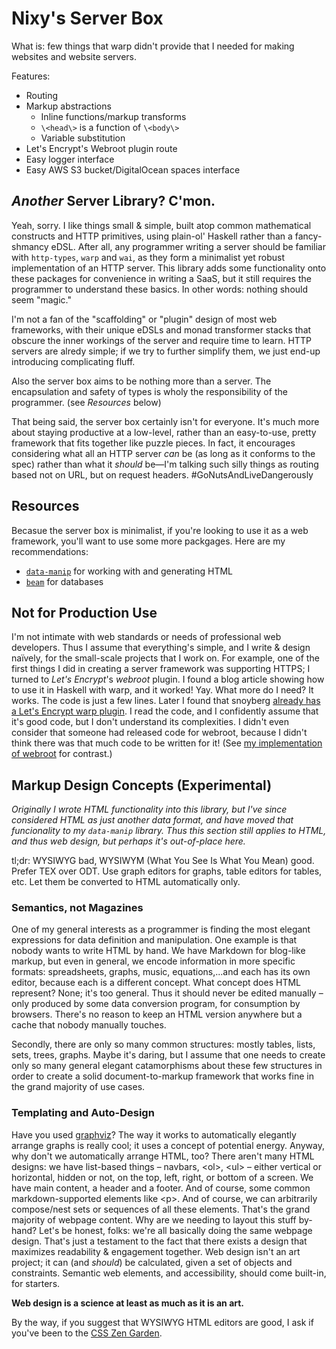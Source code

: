 # Nixy's Server Box

What is: few things that warp didn't provide that I needed for making websites and website servers.

Features:

* Routing
* Markup abstractions
    * Inline functions/markup transforms
    * ```\<head\>``` is a function of ```\<body\>```
    * Variable substitution
* Let's Encrypt's Webroot plugin route
* Easy logger interface
* Easy AWS S3 bucket/DigitalOcean spaces interface

## *Another* Server Library? C'mon.

Yeah, sorry. I like things small &amp; simple, built atop common mathematical constructs and HTTP primitives, using plain-ol' Haskell rather than a fancy-shmancy eDSL. After all, any programmer writing a server should be familiar with ```http-types```, ```warp``` and ```wai```, as they form a minimalist yet robust implementation of an HTTP server. This library adds some functionality onto these packages for convenience in writing a SaaS, but it still requires the programmer to understand these basics. In other words: nothing should seem "magic."

I'm not a fan of the "scaffolding" or "plugin" design of most web frameworks, with their unique eDSLs and monad transformer stacks that obscure the inner workings of the server and require time to learn. HTTP servers are alredy simple; if we try to further simplify them, we just end-up introducing complicating fluff.

Also the server box aims to be nothing more than a server. The encapsulation and safety of types is wholy the responsibility of the programmer. (see *Resources* below)

That being said, the server box certainly isn't for everyone. It's much more about staying productive at a low-level, rather than an easy-to-use, pretty framework that fits together like puzzle pieces. In fact, it encourages considering what all an HTTP server *can* be (as long as it conforms to the spec) rather than what it *should* be&mdash;I'm talking such silly things as routing based not on URL, but on request headers. #GoNutsAndLiveDangerously

## Resources

Becasue the server box is minimalist, if you're looking to use it as a web framework, you'll want to use some more packgages. Here are my recommendations:

* [```data-manip```](https://github.com/nick-chandoke/data-manip) for working with and generating HTML
* [```beam```](https://tathougies.github.io/beam/) for databases

## Not for Production Use

I'm not intimate with web standards or needs of professional web developers. Thus I assume that everything's simple, and I write &amp; design naïvely, for the small-scale projects that I work on. For example, one of the first things I did in creating a server framework was supporting HTTPS; I turned to *Let's Encrypt*'s *webroot* plugin. I found a blog article showing how to use it in Haskell with warp, and it worked! Yay. What more do I need? It works. The code is just a few lines. Later I found that snoyberg [already has a Let's Encrypt warp plugin](https://github.com/snoyberg/warp-letsencrypt). I read the code, and I confidently assume that it's good code, but I don't understand its complexities. I didn't even consider that someone had released code for webroot, because I didn't think there was that much code to be written for it! (See [my implementation of webroot](https://github.com/nick-chandoke/nixys-server-box/blob/master/src/ServerBox/Plugins/Webroot.hs) for contrast.)

## Markup Design Concepts (Experimental)

*Originally I wrote HTML functionality into this library, but I've since considered HTML as just another data format, and have moved that funcionality to my ```data-manip``` library. Thus this section still applies to HTML, and thus web design, but perhaps it's out-of-place here.*

tl;dr: WYSIWYG bad, WYSIWYM (What You See Is What You Mean) good. Prefer TEX over ODT. Use graph editors for graphs, table editors for tables, etc. Let them be converted to HTML automatically only.

### Semantics, not Magazines

One of my general interests as a programmer is finding the most elegant expressions for data definition and manipulation. One example is that nobody wants to write HTML by hand. We have Markdown for blog-like markup, but even in general, we encode information in more specific formats: spreadsheets, graphs, music, equations,...and each has its own editor, because each is a different concept. What concept does HTML represent? None; it's too general. Thus it should never be edited manually &ndash; only produced by some data conversion program, for consumption by browsers. There's no reason to keep an HTML version anywhere but a cache that nobody manually touches.

Secondly, there are only so many common structures: mostly tables, lists, sets, trees, graphs. Maybe it's daring, but I assume that one needs to create only so many general elegant catamorphisms about these few structures in order to create a solid document-to-markup framework that works fine in the grand majority of use cases.

### Templating and Auto-Design

Have you used [graphviz](https://graphviz.gitlab.io/about/)? The way it works to automatically elegantly arrange graphs is really cool; it uses a concept of potential energy. Anyway, why don't we automatically arrange HTML, too? There aren't many HTML designs: we have list-based things &ndash; navbars, \<ol\>, \<ul\> &ndash;  either vertical or horizontal, hidden or not, on the top, left, right, or bottom of a screen. We have main content, a header and a footer. And of course, some common markdown-supported elements like \<p\>. And of course, we can arbitrarily compose/nest sets or sequences of all these elements. That's the grand majority of webpage content. Why are we needing to layout this stuff by-hand? Let's be honest, folks: we're all basically doing the same webpage design. That's just a testament to the fact that there exists a design that maximizes readability & engagement together. Web design isn't an art project; it can (and *should*) be calculated, given a set of objects and constraints. Semantic web elements, and accessibility, should come built-in, for starters.

**Web design is a science at least as much as it is an art.**

By the way, if you suggest that WYSIWYG HTML editors are good, I ask if you've been to the [CSS Zen Garden](http://csszengarden.com/).
